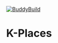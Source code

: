 [![BuddyBuild](https://dashboard.buddybuild.com/api/statusImage?appID=59da4469df6fb700013550f4&branch=master&build=latest)](https://dashboard.buddybuild.com/apps/59da4469df6fb700013550f4/build/latest?branch=master)

# K-Places
